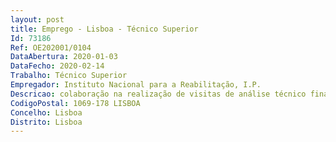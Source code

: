 ```yaml
--- 
layout: post
title: Emprego - Lisboa - Técnico Superior
Id: 73186
Ref: OE202001/0104
DataAbertura: 2020-01-03
DataFecho: 2020-02-14
Trabalho: Técnico Superior
Empregador: Instituto Nacional para a Reabilitação, I.P.
Descricao: colaboração na realização de visitas de análise técnico financeiras  análise e aplicação dos regulamentos em vigor dos Programas de Apoio Financeiro do INR (projetos e funcionamento)  análise de reclamações provenientes dos processos de financiamento  análises diversas de cariz jurídico de apoio à UPCGAF, nas área dos recursos humanos, aprovisionamento, entre outras atribuições da Unidade Orgânica.
CodigoPostal: 1069-178 LISBOA
Concelho: Lisboa
Distrito: Lisboa
--- 
```

